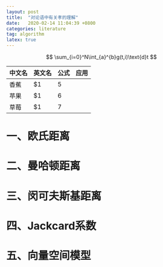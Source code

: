 ```yaml
---
layout: post
title:  "对论语中有关孝的理解"
date:   2020-02-14 11:04:39 +0800
categories: literature
tag: algorithm
latex: true
---
```


<script type="text/x-mathjax-config">
  MathJax.Hub.Config({tex2jax: {inlineMath: [['$','$'], ['\\(','\\)']]}});
</script>
<script type="text/javascript" async src="https://cdn.mathjax.org/mathjax/latest/MathJax.js?config=TeX-AMS_CHTML">
</script>


$$
\sum_{i=0}^N\int_{a}^{b}g(t,i)\text{d}t
$$


中文名 | 英文名 |  公式| 应用
-|-|-|-
香蕉 | $1 | 5 ||
苹果 | $1 | 6 ||
草莓 | $1 | 7 ||

# 一、欧氏距离

# 二、曼哈顿距离

# 三、闵可夫斯基距离


# 四、Jackcard系数

# 五、向量空间模型

